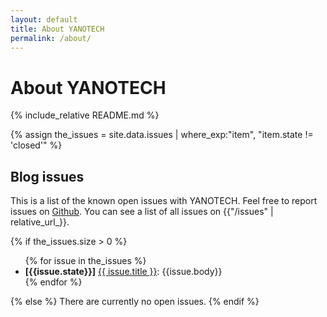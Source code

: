 ```yaml
---
layout: default
title: About YANOTECH
permalink: /about/
---
```


# About YANOTECH
{% include_relative README.md %} <!-- Include relative so that we can use README.md as a base, and keep the styling -->

{% assign the_issues = site.data.issues | where_exp:"item", "item.state != 'closed'" %}
## Blog issues

This is a list of the known open issues with YANOTECH. Feel free to report issues on [Github][yanotech-issues]. You can see a list of all issues on {{"/issues" | relative_url_}}.

[yanotech-issues]: https://github.com/juandesant/YANOTECH/issues "Issues on YANOTECH repository."

{% if the_issues.size > 0 %} <!-- We only show the Blog issues section if the JSON file has at least one entry -->
<ul>
{% for issue in the_issues %}
<li><strong>[{{issue.state}}]</strong> <a href="{{issue.html_url}}">{{ issue.title }}</a>: {{issue.body}}</li>
{% endfor %}
</ul>
{% else %}
There are currently no open issues. 
{% endif %} <!-- if the_issues.size > 0 -->